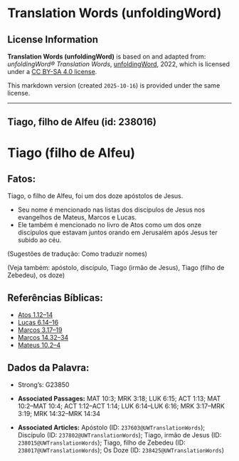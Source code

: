 # Translation Words (unfoldingWord)

## License Information

**Translation Words (unfoldingWord)** is based on and adapted from: _unfoldingWord® Translation Words_, [unfoldingWord](https://unfoldingword.org/utw), 2022, which is licensed under a [CC BY-SA 4.0 license](https://creativecommons.org/licenses/by-sa/4.0/legalcode.en).

This markdown version (created `2025-10-16`) is provided under the same license.



--------------------------------

## Tiago, filho de Alfeu (id: 238016)

Tiago (filho de Alfeu)
======================

Fatos:
------

Tiago, o filho de Alfeu, foi um dos doze apóstolos de Jesus.

* Seu nome é mencionado nas listas dos discípulos de Jesus nos evangelhos de Mateus, Marcos e Lucas.
* Ele também é mencionado no livro de Atos como um dos onze discípulos que estavam juntos orando em Jerusalém após Jesus ter subido ao céu.

(Sugestões de tradução: Como traduzir nomes)

(Veja também: apóstolo, discípulo, Tiago (irmão de Jesus), Tiago (filho de Zebedeu), os doze)

Referências Bíblicas:
---------------------

* [Atos 1\.12–14](https://ref.ly/Acts1:12-Acts1:14)
* [Lucas 6\.14–16](https://ref.ly/Luke6:14-Luke6:16)
* [Marcos 3\.17–19](https://ref.ly/Mark3:17-Mark3:19)
* [Marcos 14\.32–34](https://ref.ly/Mark14:32-Mark14:34)
* [Mateus 10\.2–4](https://ref.ly/Matt10:2-Matt10:4)

Dados da Palavra:
-----------------

* Strong’s: G23850

* **Associated Passages:** MAT 10:3; MRK 3:18; LUK 6:15; ACT 1:13; MAT 10:2–MAT 10:4; ACT 1:12–ACT 1:14; LUK 6:14–LUK 6:16; MRK 3:17–MRK 3:19; MRK 14:32–MRK 14:34
* **Associated Articles:** Apóstolo (ID: `237603@UWTranslationWords`); Discípulo (ID: `237802@UWTranslationWords`); Tiago, irmão de Jesus (ID: `238015@UWTranslationWords`); Tiago, filho de Zebedeu (ID: `238017@UWTranslationWords`); Os Doze (ID: `238425@UWTranslationWords`)

